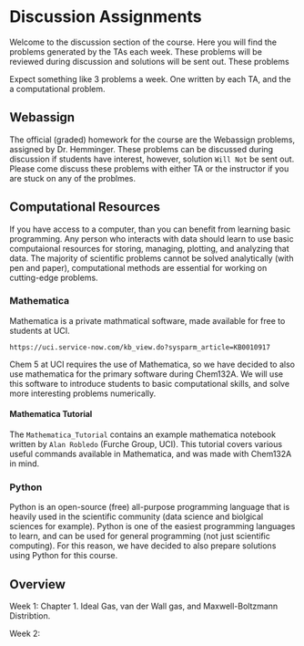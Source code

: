 # Discussion Assignments
Welcome to the discussion section of the course. 
Here you will find the problems generated by the TAs each week.
These problems will be reviewed during discussion and solutions will be sent out.
These problems 

Expect something like 3 problems a week.
One written by each TA, and the a computational problem.

## Webassign
The official (graded) homework for the course are the Webassign problems, assigned by Dr. Hemminger. 
These problems can be discussed during discussion if students have interest, however, solution `Will Not` be sent out.
Please come discuss these problems with either TA or the instructor if you are stuck on any of the problmes. 

## Computational Resources
If you have access to a computer, than you can benefit from learning basic programming. 
Any person who interacts with data should learn to use basic computaional resources for storing, managing, plotting, and analyzing that data.
The majority of scientific problems cannot be solved analytically (with pen and paper), computational methods are essential for working on cutting-edge problems.

### Mathematica
Mathematica is a private mathmatical software, made available for free to students at UCI.

`https://uci.service-now.com/kb_view.do?sysparm_article=KB0010917`

Chem 5 at UCI requires the use of Mathematica, so we have decided to also use mathematica for the primary software during Chem132A. 
We will use this software to introduce students to basic computational skills, and solve more interesting problems numerically. 

#### Mathematica Tutorial
The `Mathematica_Tutorial` contains an example mathematica notebook written by `Alan Robledo` (Furche Group, UCI). 
This tutorial covers various useful commands available in Mathematica, and was made with Chem132A in mind. 

### Python
Python is an open-source (free) all-purpose programming language that is heavily used in the scientific community (data science and biolgical sciences for example). 
Python is one of the easiest programming languages to learn, and can be used for general programming (not just scientific computing). 
For this reason, we have decided to also prepare solutions using Python for this course.


## Overview
Week 1: Chapter 1. Ideal Gas, van der Wall gas, and Maxwell-Boltzmann Distribtion. 

Week 2:
